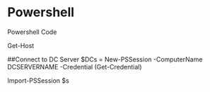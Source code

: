 # Powershell
Powershell Code

Get-Host


##Connect to DC Server
$DCs = New-PSSession -ComputerName DCSERVERNAME -Credential (Get-Credential)

Import-PSSession $s
